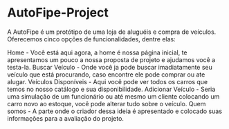 # AutoFipe-Project

A AutoFipe é um protótipo de uma loja de aluguéis e compra de veículos. Oferecemos cinco opções de funcionalidades, dentre elas:

Home - Você está aqui agora, a home é nossa página inicial, te apresentamos um pouco a nossa proposta de projeto e ajudamos você a testa-la.
Buscar Veículo - Onde você ja pode buscar imadiatamente seu veículo que está procurando, caso encontre ele pode comprar ou ate alugar.
Veículos Disponíveis - Aqui você pode ver todos os carros que temos no nosso catálogo e sua disponibilidade.
Adicionar Veículo - Seria uma simulação de um funcionário ou até mesmo um cliente colocando um carro novo ao estoque, você pode alterar tudo sobre o veículo.
Quem somos - A parte onde o criador dessa ideia é apresentado e colocado suas informações para a avaliação do projeto.
